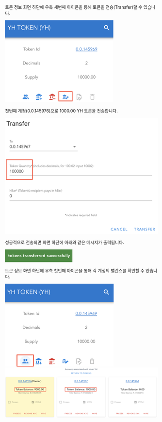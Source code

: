 토큰 정보 화면 하단에 우측 세번째 아이콘을 통해 토큰을 전송(Transfer)할 수 있습니다.

<img src="https://github.com/yunhochung/katacoda-scenarios/raw/master/hedera-hashgraph/hedera-token-service-demo/images/30.png" alt="30" style="zoom:50%;" />

첫번째 계정(0.0.145976)으로 1000.00 YH 토큰을 전송합니다.

<img src="https://github.com/yunhochung/katacoda-scenarios/raw/master/hedera-hashgraph/hedera-token-service-demo/images/31.png" alt="31" style="zoom:50%;" />

성공적으로 전송되면 화면 하단에 아래와 같은 메시지가 출력됩니다.

<img src="https://github.com/yunhochung/katacoda-scenarios/raw/master/hedera-hashgraph/hedera-token-service-demo/images/32.png" alt="32" style="zoom:50%;" />

토큰 정보 화면 하단에 우측 첫번째 아이콘을 통해 각 계정의 밸런스를 확인할 수 있습니다.

<img src="https://github.com/yunhochung/katacoda-scenarios/raw/master/hedera-hashgraph/hedera-token-service-demo/images/19.png" alt="19" style="zoom:50%;" />

<img src="https://github.com/yunhochung/katacoda-scenarios/raw/master/hedera-hashgraph/hedera-token-service-demo/images/33.png" alt="스크린샷 2020-12-11 오후 5.41.26" style="zoom:50%;" />